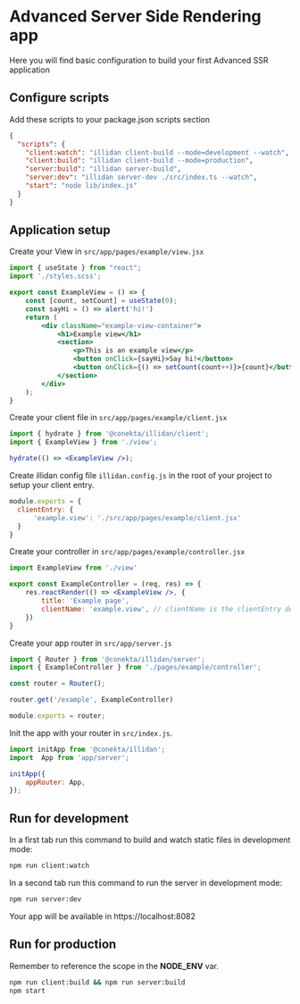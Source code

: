 # Advanced Server Side Rendering app

Here you will find basic configuration to build your first Advanced SSR application

## Configure scripts

Add these scripts to your package.json scripts section

```json
{
  "scripts": {
    "client:watch": "illidan client-build --mode=development --watch",
    "client:build": "illidan client-build --mode=production",
    "server:build": "illidan server-build",
    "server:dev": "illidan server-dev ./src/index.ts --watch",
    "start": "node lib/index.js"
  }
}
```
## Application setup

Create your View in `src/app/pages/example/view.jsx`

```jsx
import { useState } from "react";
import './styles.scss';

export const ExampleView = () => {
    const [count, setCount] = useState(0);
    const sayHi = () => alert('hi!')
    return (
        <div className="example-view-container">
            <h1>Example view</h1>
            <section>
                <p>This is an example view</p>
                <button onClick={sayHi}>Say hi!</button>
                <button onClick={() => setCount(count++)}>{count}</button>
            </section>
        </div>
    );
}
```

Create your client file in `src/app/pages/example/client.jsx`
```jsx
import { hydrate } from '@conekta/illidan/client';
import { ExampleView } from './view';

hydrate(() => <ExampleView />);
```

Create illidan config file `illidan.config.js` in the root of your project to setup your client entry.

```js
module.exports = {
  clientEntry: {
      'example.view': './src/app/pages/example/client.jsx'
  }
}
```

Create your controller in `src/app/pages/example/controller.jsx`
```jsx
import ExampleView from './view'

export const ExampleController = (req, res) => {
    res.reactRender(() => <ExampleView />, {
        title: 'Example page',
        clientName: 'example.view', // clientName is the clientEntry defined in illidan.config
    })
}

```
Create your app router in `src/app/server.js`

```jsx
import { Router } from '@conekta/illidan/server';
import { ExampleController } from './pages/example/controller';

const router = Router();

router.get('/example', ExampleController)

module.exports = router;
```

Init the app with your router in `src/index.js`.
```js
import initApp from '@conekta/illidan';
import  App from 'app/server';

initApp({
    appRouter: App,
});

```

## Run for development

In a first tab run this command to build and watch static files in development mode:
```bash
npm run client:watch
```

In a second tab run this command to run the server in development mode:
```bash
npm run server:dev
```

Your app will be available in https://localhost:8082

## Run for production
Remember to reference the scope in the **NODE_ENV** var.

```bash
npm run client:build && npm run server:build
npm start
```
